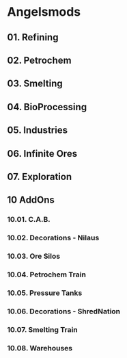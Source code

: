 # Angelsmods

## 01. Refining
## 02. Petrochem
## 03. Smelting
## 04. BioProcessing
## 05. Industries
## 06. Infinite Ores
## 07. Exploration
## 10 AddOns
  ### 10.01. C.A.B.
  ### 10.02. Decorations - Nilaus
  ### 10.03. Ore Silos
  ### 10.04. Petrochem Train
  ### 10.05. Pressure Tanks
  ### 10.06. Decorations - ShredNation
  ### 10.07. Smelting Train
  ### 10.08. Warehouses

